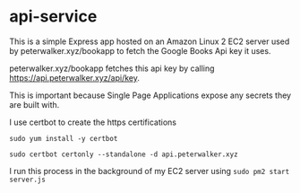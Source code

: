 # api-service

This is a simple Express app hosted on an Amazon Linux 2 EC2 server used by peterwalker.xyz/bookapp to fetch the Google Books Api key it uses.

peterwalker.xyz/bookapp fetches this api key by calling https://api.peterwalker.xyz/api/key.

This is important because Single Page Applications expose any secrets they are built with.

I use certbot to create the https certifications

```sudo yum install -y certbot```

```sudo certbot certonly --standalone -d api.peterwalker.xyz```

I run this process in the background of my EC2 server using
```sudo pm2 start server.js```
